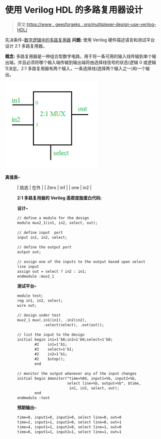 # 使用 Verilog HDL 的多路复用器设计

> 原文:[https://www . geesforgeks . org/multiplexer-design-use-verilog-HDL/](https://www.geeksforgeeks.org/multiplexer-design-using-verilog-hdl/)

先决条件–[数字逻辑中的多路复用器](https://www.geeksforgeeks.org/multiplexers-in-digital-logic/)
**问题:**
使用 Verilog 硬件描述语言和测试平台设计 2:1 多路复用器。

**概念:**
多路复用器是一种组合型数字电路，用于将一条可用的输入线传输到单个输出端，并且必须将哪个输入端传输到输出端将由选择线信号的状态(逻辑 0 或逻辑 1)决定。2:1 多路复用器有两个输入，一条选择线(选择两个输入之一)和一个输出。

![](img/d7feb56f66f85c44e36396e7bdf20e69.png)

**真值表–**

<figure class="table">

| 挑选 | 在外 |
| Zero | in1 |
| one | in2 |

**2:1 多路复用器的 Verilog 高密度脂蛋白代码:**

**设计–**

```
// define a module for the design
module mux2_1(in1, in2, select, out);

// define input  port
input in1, in2, select;

// define the output port
output out;

// assign one of the inputs to the output based upon select line input
assign out = select ? in2 : in1;
endmodule :mux2_1
```

**测试平台–**

```
module test;
reg in1, in2, select;
wire out;

// design under test 
mux2_1 mux(.in1(in1), .in2(in2), 
            .select(select), .out(out));

// list the input to the design
initial begin in1=1'b0;in2=1'b0;select=1'b0; 
        #2    in1=1'b1;
        #2    select=1'b1;
        #2    in2=1'b1;
        #2    $stop();
        end

// monitor the output whenever any of the input changes
initial begin $monitor("time=%0d, input1=%b, input2=%b, 
                       select line=%b, output=%b", $time, 
                        in1, in2, select, out);
        end
endmodule :test
```

**预期输出–**

```
time=0, input1=0, input2=0, select line=0, out=0
time=2, input1=1, input2=0, select line=0, out=1
time=4, input1=1, input2=0, select line=1, out=0
time=6, input1=1, input2=1, select line=1, out=1 
```

</figure>